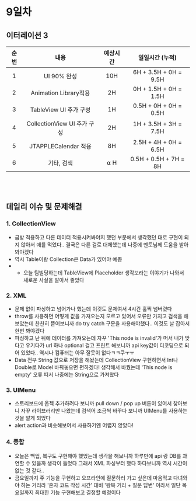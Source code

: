 # 9일차
## 이터레이션 3
|순번|내용|예상시간|일일시간 (누적)
|:---:|:-----:|:-------:|:-------:
|1|UI 90% 완성| 10H | 6H + 3.5H + 0H = 9.5H 
|2|Animation Library적용| 2H | 0H + 1.5H + 0H = 1.5H
|3|TableView UI 추가 구성| 1H | 0.5H + 0H + 0H = 0.5H
|4|CollectionView UI 추가 구성| 2H | 1H + 3.5H + 3H = 7.5H
|5|JTAPPLECalendar 적용| 8H | 2.5H + 4H + 0H = 6.5H
|6|기타, 검색| ⍺ H | 0.5H + 0.5H + 7H = 8H


</br></br>
## 데일리 이슈 및 문제해결
### 1. CollectionView  
  - 금방 적용하고 다른 데이터 적용시켜봐야지 했던 부분에서 생각했던 대로 구현이 되지 않아서 애를 먹었다.. 결국은 다른 걸로 대체했는데 나중에 멘토님께 도움을 받아봐야겠다
  - 역시 Table이랑 Collection은 Data가 있어야 예쁨
  - + 오늘 팀빌딩하는데 TableView에 Placeholder 생각보라는 이야기가 나와서 새로운 사실을 알아서 좋았다
### 2. XML
  - 문제 없이 파싱하고 넘어가나 했는데 이것도 문제여서 4시간 훌쩍 넘버렸다
  - throw를 사용하면 어떻게 값을 가져오는지 모르고 있어서 오류만 가지고 검색을 해보았는데 찬찬히 뜯어보니까 do try catch 구문을 사용해야했다.. 이것도 날 잡아서 한번 봐야겠다
  - 파싱하고 난 뒤에 데이터를 가져오는데 자꾸 'This node is invalid'가 떠서 내가 맞다고 우기다가 url 하나 optional 걸고 프린트 해보니까 api key값이 디코딩으로 되어 있었다.. 역시나 컴퓨터는 아무 잘못이 없다ㅋㅋ쿠ㅜㅜ
  - Data 전부 String 값으로 저장을 해놨는데 CollectionView 구현하면서 Int나 Double로 Model 바꿔놓으면 편하겠다! 생각해서 바꿨는데 'This node is empty' 오류 떠서 나중에는 String으로 가져왔다
### 3. UIMenu
  - 스토리보드에 옵젝 추가하려다 보니까 pull down / pop up 버튼이 있어서 찾아보니 자꾸 라이브러리만 나왔는데 검색어 조금씩 바꾸다 보니까 UIMenu를 사용하는 것을 알게 되었다
  - alert action과 비슷해보여서 사용하기엔 어렵지 않았다!
### 4. 종합
  - 오늘은 백업, 복구도 구현해야 했었는데 생각을 해보니까 하루만에 api 랑 DB를 과연할 수 있을까 생각이 들었다 그래서 XML 파싱부터 했다 하다보니까 역시 시간이 없는 것 같다..
  - 금요일까지 주 기능을 구현하고 오프라인에 질문하러 가고 싶은데 마음먹고 다녀와야 하는 거리라 '혼자 코드 작성 시간' 대비 '왕복 거리 + 질문 답변' 이라서 일단 목요일까지 최대한 기능 구현해보고 결정할 예정이다
